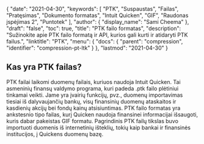 {
  "date": "2021-04-30",
  "keywords": [
"PTK",
"Suspaustas",
"Failas",
"Pratęsimas",
"Dokumento formatas",
"Intuit Quicken",
"GIF",
"Raudonas įspėjimas 2",
"Puntotek"
],
  "author": {
    "display_name": "Sami Cheema"
},
  "draft": "false",
  "toc": true,
  "title": "PTK failo formatas",
  "description": "Sužinokite apie PTK failo formatą ir API, kurios gali kurti ir atidaryti PTK failus.",
  "linktitle": "PTK",
  "menu": {
    "docs": {
      "parent": "compression",
      "identifier": "compression-pt-ltk"
}
},
  "lastmod": "2021-04-30"
}

## Kas yra PTK failas? ##

PTK failai laikomi duomenų failais, kuriuos naudoja Intuit Quicken. Tai asmeninių finansų valdymo programa, kuri padeda .ptk failo plėtiniui tinkamai veikti. Jame yra įvairių funkcijų, pvz., duomenų importavimas tiesiai iš dalyvaujančių bankų, visų finansinių duomenų ataskaitos ir kasdienių akcijų bei fondų kainų atsisiuntimas. PTK failo formatas yra ankstesnio tipo failas, kurį Quicken naudoja finansinei informacijai išsaugoti, kuris dabar pakeistas GIF formatu. Pagrindinis PTK failų tikslas buvo importuoti duomenis iš internetinių išteklių, tokių kaip bankai ir finansinės institucijos, į Quickens duomenų bazę.


